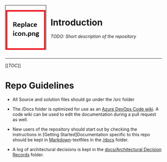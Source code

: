 <div style="float: left; border: 1px solid black; margin: 0 1em 1em 0;">
<div style=" padding: 1px 1px 1px 1px; margin: 0 0 -20px 0;">

![Some Title](/icon.png)</div></div><!-- Keep this in one line or the layout will break -->

# Introduction
 _TODO: Short description of the repository_

<br clear="left"/>

----
[[_TOC_]]

# Repo Guidelines
- All Source and solution files should go under the /src folder
- The /Docs folder is optimized for use as an [Azure DevOps Code wiki](https://learn.microsoft.com/en-us/azure/devops/project/wiki/publish-repo-to-wiki?view=azure-devops&tabs=browser). A code wiki can be used to edit the documentation during a pull request as well.

- New users of the repository should start out by checking the instructions in [Getting Started]Documentation specific to this repo should be kept in [Markdown](https://www.markdownguide.org/getting-started/)-textfiles in the [/docs](docs) folder.
- A log of architectural decisions is kept in the [docs/Architectural Decision Records](docs/ADRs-%252D-Architectural-Decision-Records.md) folder.